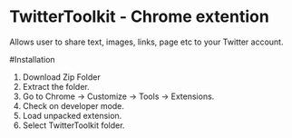 # TwitterToolkit - Chrome extention

Allows user to share text, images, links, page etc to your Twitter account.

#Installation
1. Download Zip Folder
2. Extract the folder.
3. Go to Chrome -> Customize -> Tools -> Extensions.
4. Check on developer mode.
5. Load unpacked extension.
6. Select TwitterToolkit folder.
